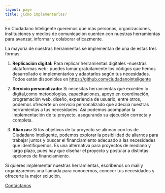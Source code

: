 ```yaml
---
layout: page
title: ¿Cómo implementarlas?
---
```


En Ciudadano Inteligente queremos que más personas, organizaciones, instituciones y medios de comunicación cuenten con nuestras herramientas para avanzar, informar y colaborar eficazmente.

La mayoría de nuestras herramientas se implementan de una de estas tres formas:

1. **Replicación digital:** Para replicar herramientas digitales -nuestras plataformas web- puedes tomar gratuitamente los códigos que hemos desarrollado e implementarlos y adaptarlos según tus necesidades. Todos están disponibles en https://github.com/ciudadanointeligente

2. **Servicio personalizado:** Si necesitas herramientas que exceden lo digital,como metodologías, capacitaciones, apoyo en coordinación, programación web, diseño, experiencia de usuario, entre otros, podemos ofrecerte un servicio personalizado que adecúa nuestras herramientas a tus necesidades. Así podemos acompañar la implementación de tu proyecto, asegurando su ejecución correcta y completa.

3. **Alianzas:** Si los objetivos de tu proyecto se alinean con los de Ciudadano Inteligente, podemos explorar la posibilidad de aliarnos para trabajar juntos y buscar el financiamiento adecuado a las necesidades que identifiquemos. Es una alternativa para proyectos de mediano y largo plazo, pues hay que diseñar el proyecto y postular a distintas opciones de financiamiento.


Si quieres implementar nuestras herramientas, escríbenos un mail y organizaremos una llamada para conocernos, conocer tus necesidades y ofrecerte la mejor solución.

<div class="text-right">
  <a href="mailto:info@ciudadano" class="btn btn-primary bg-participacion-ciudadana">Contáctanos</a>
</div>
